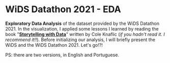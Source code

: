# WiDS Datathon 2021 - EDA

**Exploratory Data Analysis** of the dataset provided by the WiDS Datathon 2021. In the visualization, I applied some lessons I learned by reading the book  "**<a href="https://www.storytellingwithdata.com/books">Storytelling with Data</a>**" written by Cole Knaflic  (*if you hadn't read it. I recommend it!!*). Before initializing our analysis, I will briefly present the WiDS and the WiDS Datathon 2021. Let's go!?!

PS: there are two versions, in English and Portuguese.
